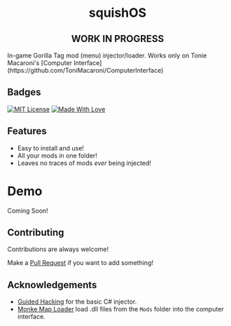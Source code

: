 
<h1 align=center>squishOS</h1>

<h2 align=center>WORK IN PROGRESS</h2>
In-game Gorilla Tag mod (menu) injector/loader. Works only on Tonie Macaroni's [Computer Interface](https://github.com/ToniMacaroni/ComputerInterface)


## Badges

[![MIT License](https://img.shields.io/badge/License-MIT-green.svg)](https://raw.githubusercontent.com/new-hue/squishOS/main/LICENSE)
[![Made With Love](https://img.shields.io/badge/made%20with-love-ff69b4)](https://github.com/new-hue/squishOS)



## Features

- Easy to install and use!
- All your mods in one folder!
- Leaves no traces of mods *ever* being injected!


# Demo

Coming Soon!


<!--## Installation-->


    
## Contributing

Contributions are always welcome!

Make a [Pull Request](https://github.com/new-hue/squishOS/pulls) if you want to add something!


## Acknowledgements

 - [Guided Hacking](https://guidedhacking.com/threads/c-dll-injector-tutorial-how-to-inject-a-dll.14915/) for the basic C# injector.
 - [Monke Map Loader](https://github.com/Vadix88/MonkeMapLoader/) load .dll files from the ``Mods`` folder into the computer interface.


